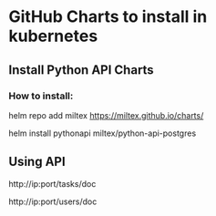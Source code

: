 # GitHub Charts to install in kubernetes

## Install Python API Charts

### How to install:

helm repo add miltex https://miltex.github.io/charts/

helm install pythonapi miltex/python-api-postgres

## Using API

http://ip:port/tasks/doc

http://ip:port/users/doc